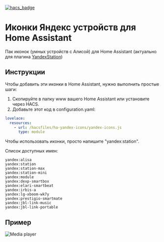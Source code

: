 [![hacs_badge](https://img.shields.io/badge/HACS-Default-orange.svg?style=for-the-badge)](https://github.com/custom-components/hacs)

# Иконки Яндекс устройств для Home Assistant
Пак иконок (умных устройств с Алисой) для Home Assistant (актуально для плагина [YandexStation](https://github.com/AlexxIT/YandexStation))

## Инструкции
Чтобы добавить эти иконки в Home Assistant, нужно выполнить простые шаги:

1) Скопируйте в папку www вашего Home Assistant или установите через HACS.
2) Добавьте этот код в configuration.yaml:
```yaml
lovelace:
  resources:
    - url: /hacsfiles/ha-yandex-icons/yandex-icons.js
      type: module  
```

Чтобы использовать иконки, просто напишите "yandex:station".

Список доступных имен:
```
yandex:alisa
yandex:station
yandex:station-max
yandex:station-mini
yandex:module
yandex:dexp-smartbox
yandex:elari-smartbeat
yandex:irbis-a
yandex:lg-xboom-wk7y
yandex:prestigio-smartmate
yandex:jbl-link-music
yandex:jbl-link-portable
```

## Пример
![Media player](https://raw.githubusercontent.com/iswitch/ha-yandex-icons/master/docs/media_player.png "Media player")
